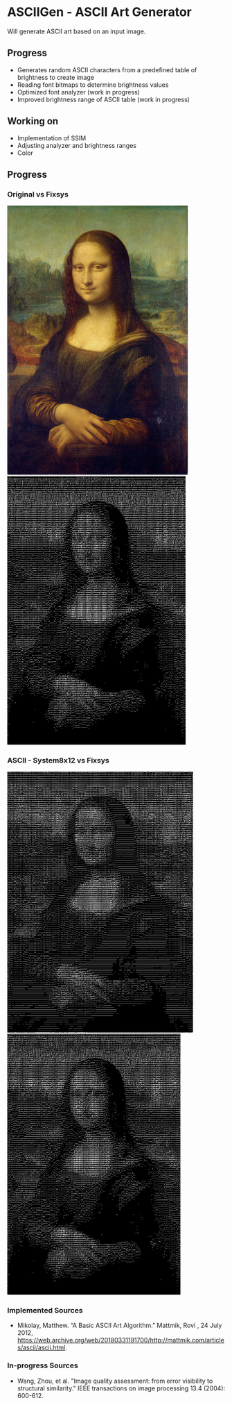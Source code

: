 # ASCIIGen - ASCII Art Generator
Will generate ASCII art based on an input image.

## Progress
* Generates random ASCII characters from a predefined table of brightness to create image
* Reading font bitmaps to determine brightness values
* Optimized font analyzer (work in progress)
* Improved brightness range of ASCII table (work in progress)

## Working on
* Implementation of SSIM
* Adjusting analyzer and brightness ranges
* Color

## Progress
### Original vs Fixsys
<img src="https://raw.githubusercontent.com/392781/ASCIIGen/master/src/mona1.png" width="417"/> <img src="https://raw.githubusercontent.com/392781/ASCIIGen/master/src/ASCIImona_FSEX.jpg" width="412"/>

### ASCII - System8x12 vs Fixsys
<img src="https://raw.githubusercontent.com/392781/ASCIIGen/master/src/ASCIImona1.jpg" width="429"/> <img src="https://raw.githubusercontent.com/392781/ASCIIGen/master/src/ASCIImona_FSEX.jpg" width="400"/>

### Implemented Sources
* Mikolay, Matthew. “A Basic ASCII Art Algorithm.” Mattmik, Rovi , 24 July 2012, https://web.archive.org/web/20180331191700/http://mattmik.com/articles/ascii/ascii.html.

### In-progress Sources
* Wang, Zhou, et al. "Image quality assessment: from error visibility to structural similarity." IEEE transactions on image processing 13.4 (2004): 600-612.

